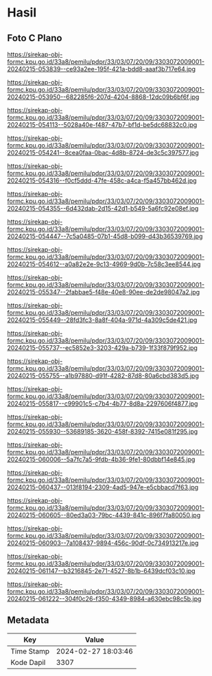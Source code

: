 # Hasil

## Foto C Plano

https://sirekap-obj-formc.kpu.go.id/33a8/pemilu/pdpr/33/03/07/20/09/3303072009001-20240215-053839--ce93a2ee-195f-421a-bdd8-aaaf3b717e64.jpg

https://sirekap-obj-formc.kpu.go.id/33a8/pemilu/pdpr/33/03/07/20/09/3303072009001-20240215-053950--682285f6-207d-4204-8868-12dc09b6bf6f.jpg

https://sirekap-obj-formc.kpu.go.id/33a8/pemilu/pdpr/33/03/07/20/09/3303072009001-20240215-054113--5028a40e-f487-47b7-bf1d-be5dc68832c0.jpg

https://sirekap-obj-formc.kpu.go.id/33a8/pemilu/pdpr/33/03/07/20/09/3303072009001-20240215-054241--8cea0faa-0bac-4d8b-8724-de3c5c397577.jpg

https://sirekap-obj-formc.kpu.go.id/33a8/pemilu/pdpr/33/03/07/20/09/3303072009001-20240215-054316--f0cf5ddd-47fe-458c-a4ca-f5a457bb462d.jpg

https://sirekap-obj-formc.kpu.go.id/33a8/pemilu/pdpr/33/03/07/20/09/3303072009001-20240215-054355--6d432dab-2d15-42d1-b549-5a6fc92e08ef.jpg

https://sirekap-obj-formc.kpu.go.id/33a8/pemilu/pdpr/33/03/07/20/09/3303072009001-20240215-054447--7c5a0485-07b1-45d8-b099-d43b36539769.jpg

https://sirekap-obj-formc.kpu.go.id/33a8/pemilu/pdpr/33/03/07/20/09/3303072009001-20240215-054612--a0a82e2e-9c13-4969-9d0b-7c58c3ee8544.jpg

https://sirekap-obj-formc.kpu.go.id/33a8/pemilu/pdpr/33/03/07/20/09/3303072009001-20240215-055347--2fabbae5-f48e-40e8-90ee-de2de98047a2.jpg

https://sirekap-obj-formc.kpu.go.id/33a8/pemilu/pdpr/33/03/07/20/09/3303072009001-20240215-055449--28fd3fc3-8a8f-404a-971d-4a309c5de421.jpg

https://sirekap-obj-formc.kpu.go.id/33a8/pemilu/pdpr/33/03/07/20/09/3303072009001-20240215-055737--ec5852e3-3203-429a-b739-1f33f879f952.jpg

https://sirekap-obj-formc.kpu.go.id/33a8/pemilu/pdpr/33/03/07/20/09/3303072009001-20240215-055755--a1b97880-d91f-4282-87d8-80a6cbd383d5.jpg

https://sirekap-obj-formc.kpu.go.id/33a8/pemilu/pdpr/33/03/07/20/09/3303072009001-20240215-055817--c99901c5-c7b4-4b77-8d8a-2297606f4877.jpg

https://sirekap-obj-formc.kpu.go.id/33a8/pemilu/pdpr/33/03/07/20/09/3303072009001-20240215-055930--53689185-3620-458f-8392-7415e081f295.jpg

https://sirekap-obj-formc.kpu.go.id/33a8/pemilu/pdpr/33/03/07/20/09/3303072009001-20240215-060006--5a7fc7a5-9fdb-4b36-9fe1-80dbbf14e845.jpg

https://sirekap-obj-formc.kpu.go.id/33a8/pemilu/pdpr/33/03/07/20/09/3303072009001-20240215-060437--013f8194-2309-4ad5-947e-e5cbbacd7f63.jpg

https://sirekap-obj-formc.kpu.go.id/33a8/pemilu/pdpr/33/03/07/20/09/3303072009001-20240215-060605--80ed3a03-79bc-4439-841c-896f7fa80050.jpg

https://sirekap-obj-formc.kpu.go.id/33a8/pemilu/pdpr/33/03/07/20/09/3303072009001-20240215-060903--7a108437-9894-456c-90df-0c734913217e.jpg

https://sirekap-obj-formc.kpu.go.id/33a8/pemilu/pdpr/33/03/07/20/09/3303072009001-20240215-061147--b3216845-2e71-4527-8b1b-6439dcf03c10.jpg

https://sirekap-obj-formc.kpu.go.id/33a8/pemilu/pdpr/33/03/07/20/09/3303072009001-20240215-061222--304f0c26-f350-4349-8984-a630ebc98c5b.jpg


## Metadata

| Key        | Value               |
| ---------- | ------------------- |
| Time Stamp | 2024-02-27 18:03:46 |
| Kode Dapil | 3307                |



